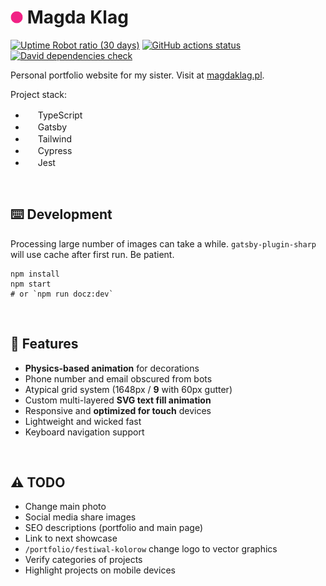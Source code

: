 # <img src="https://github.com/Tymek/klg/blob/master/src/images/icon.png" width=20 height=20/> Magda Klag

[![Uptime Robot ratio (30 days)](https://img.shields.io/uptimerobot/ratio/m786769186-976d1c00d57fc91b71fc6829?logo=Vercel&labelColor=111)](https://magdaklag.pl)
[![GitHub actions status](https://github.com/Tymek/klg/workflows/tests/badge.svg)](https://github.com/Tymek/klg/actions)
[![David dependencies check](https://img.shields.io/david/Tymek/klg?logo=RenovateBot)](https://github.com/Tymek/klg/blob/master/package.json)

Personal portfolio website for my sister. Visit at [magdaklag.pl](https://magdaklag.pl).

Project stack:
  - <img src="https://simpleicons.org/icons/typescript.svg" width=16 height=16/> TypeScript
  - <img src="https://simpleicons.org/icons/gatsby.svg" width=16 height=16/> Gatsby
  - <img src="https://simpleicons.org/icons/tailwindcss.svg" width=16 height=16/> Tailwind
  - <img src="https://simpleicons.org/icons/cypress.svg" width=16 height=16/> Cypress
  - <img src="https://simpleicons.org/icons/jest.svg" width=16 height=16/> Jest
<br/>

## ⌨️ Development

Processing large number of images can take a while.
`gatsby-plugin-sharp` will use cache after first run.
Be patient.

```shell
npm install
npm start
# or `npm run docz:dev`
```
<br/>

## 🍒 Features
  - **Physics-based animation** for decorations
  - Phone number and email obscured from bots
  - Atypical grid system (1648px / **9** with 60px gutter)
  - Custom multi-layered **SVG text fill animation**
  - Responsive and **optimized for touch** devices
  - Lightweight and wicked fast
  - Keyboard navigation support
<br/>

## ⚠️ TODO
  - Change main photo
  - Social media share images
  - SEO descriptions (portfolio and main page)
  - Link to next showcase
  - `/portfolio/festiwal-kolorow` change logo to vector graphics
  - Verify categories of projects
  - Highlight projects on mobile devices
<br/>

